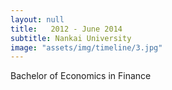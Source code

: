 ```yaml
---
layout: null
title:   2012 - June 2014
subtitle: Nankai University
image: "assets/img/timeline/3.jpg"
---
```

Bachelor of Economics in Finance